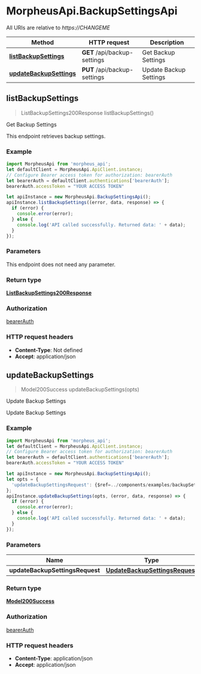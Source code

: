 # MorpheusApi.BackupSettingsApi

All URIs are relative to *https://CHANGEME*

Method | HTTP request | Description
------------- | ------------- | -------------
[**listBackupSettings**](BackupSettingsApi.md#listBackupSettings) | **GET** /api/backup-settings | Get Backup Settings
[**updateBackupSettings**](BackupSettingsApi.md#updateBackupSettings) | **PUT** /api/backup-settings | Update Backup Settings



## listBackupSettings

> ListBackupSettings200Response listBackupSettings()

Get Backup Settings

This endpoint retrieves backup settings.

### Example

```javascript
import MorpheusApi from 'morpheus_api';
let defaultClient = MorpheusApi.ApiClient.instance;
// Configure Bearer access token for authorization: bearerAuth
let bearerAuth = defaultClient.authentications['bearerAuth'];
bearerAuth.accessToken = "YOUR ACCESS TOKEN"

let apiInstance = new MorpheusApi.BackupSettingsApi();
apiInstance.listBackupSettings((error, data, response) => {
  if (error) {
    console.error(error);
  } else {
    console.log('API called successfully. Returned data: ' + data);
  }
});
```

### Parameters

This endpoint does not need any parameter.

### Return type

[**ListBackupSettings200Response**](ListBackupSettings200Response.md)

### Authorization

[bearerAuth](../README.md#bearerAuth)

### HTTP request headers

- **Content-Type**: Not defined
- **Accept**: application/json


## updateBackupSettings

> Model200Success updateBackupSettings(opts)

Update Backup Settings

Update Backup Settings

### Example

```javascript
import MorpheusApi from 'morpheus_api';
let defaultClient = MorpheusApi.ApiClient.instance;
// Configure Bearer access token for authorization: bearerAuth
let bearerAuth = defaultClient.authentications['bearerAuth'];
bearerAuth.accessToken = "YOUR ACCESS TOKEN"

let apiInstance = new MorpheusApi.BackupSettingsApi();
let opts = {
  'updateBackupSettingsRequest': {$ref=../components/examples/backupSettingsUpdate.json} // UpdateBackupSettingsRequest | 
};
apiInstance.updateBackupSettings(opts, (error, data, response) => {
  if (error) {
    console.error(error);
  } else {
    console.log('API called successfully. Returned data: ' + data);
  }
});
```

### Parameters


Name | Type | Description  | Notes
------------- | ------------- | ------------- | -------------
 **updateBackupSettingsRequest** | [**UpdateBackupSettingsRequest**](UpdateBackupSettingsRequest.md)|  | [optional] 

### Return type

[**Model200Success**](Model200Success.md)

### Authorization

[bearerAuth](../README.md#bearerAuth)

### HTTP request headers

- **Content-Type**: application/json
- **Accept**: application/json

